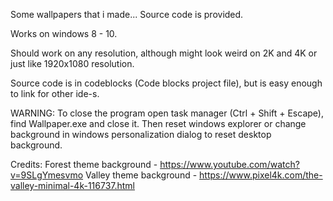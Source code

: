 Some wallpapers that i made... Source code is provided.

Works on windows 8 - 10.

Should work on any resolution, although might look weird on 2K and 4K or just like 1920x1080 resolution.

Source code is in codeblocks (Code blocks project file), but is easy enough to link for other ide-s.

WARNING: To close the program open task manager (Ctrl + Shift + Escape), find Wallpaper.exe and close it. Then reset windows explorer or change background in windows personalization dialog to reset desktop background.

Credits:
Forest theme background - https://www.youtube.com/watch?v=9SLgYmesvmo
Valley theme background - https://www.pixel4k.com/the-valley-minimal-4k-116737.html
